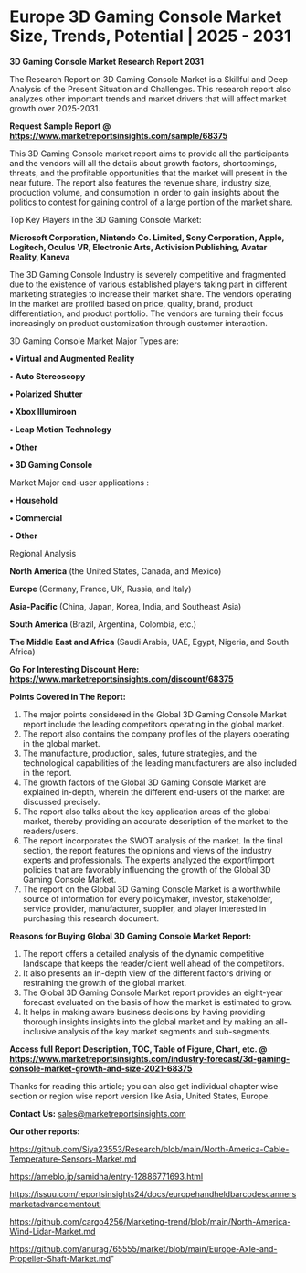   # Europe 3D Gaming Console Market Size, Trends, Potential | 2025 - 2031

<strong>3D Gaming Console Market Research Report 2031</strong>

The Research Report on 3D Gaming Console Market is a Skillful and Deep Analysis of the Present Situation and Challenges. This research report also analyzes other important trends and market drivers that will affect market growth over 2025-2031.

<strong>Request Sample Report @ <a href=https://www.marketreportsinsights.com/sample/68375>https://www.marketreportsinsights.com/sample/68375</a></strong>

This 3D Gaming Console market report aims to provide all the participants and the vendors will all the details about growth factors, shortcomings, threats, and the profitable opportunities that the market will present in the near future. The report also features the revenue share, industry size, production volume, and consumption in order to gain insights about the politics to contest for gaining control of a large portion of the market share.

Top Key Players in the 3D Gaming Console Market:

<strong>Microsoft Corporation, Nintendo Co. Limited, Sony Corporation, Apple, Logitech, Oculus VR, Electronic Arts, Activision Publishing, Avatar Reality, Kaneva</strong>

The 3D Gaming Console Industry is severely competitive and fragmented due to the existence of various established players taking part in different marketing strategies to increase their market share. The vendors operating in the market are profiled based on price, quality, brand, product differentiation, and product portfolio. The vendors are turning their focus increasingly on product customization through customer interaction.

3D Gaming Console Market Major Types are:

<strong>• Virtual and Augmented Reality

• Auto Stereoscopy

• Polarized Shutter

• Xbox Illumiroon

• Leap Motion Technology

• Other

• 3D Gaming Console</strong>

Market Major end-user applications :

<strong>• Household

• Commercial

• Other</strong>

Regional Analysis

</u><strong><b>North America</b></strong> (the United States, Canada, and Mexico)

<strong><b>Europe </b></strong>(Germany, France, UK, Russia, and Italy)

<strong><b>Asia-Pacific</b></strong> (China, Japan, Korea, India, and Southeast Asia)

<strong><b>South America</b></strong> (Brazil, Argentina, Colombia, etc.)

<strong><b>The Middle East and Africa</b></strong> (Saudi Arabia, UAE, Egypt, Nigeria, and South Africa)

<strong>Go For Interesting Discount Here: <a href=https://www.marketreportsinsights.com/discount/68375>https://www.marketreportsinsights.com/discount/68375</a></strong>

<strong>Points Covered in The Report:</strong>
<ol>
  <li>The major points considered in the Global 3D Gaming Console Market report include the leading competitors operating in the global market.</li>
  <li>The report also contains the company profiles of the players operating in the global market.</li>
  <li>The manufacture, production, sales, future strategies, and the technological capabilities of the leading manufacturers are also included in the report.</li>
  <li>The growth factors of the Global 3D Gaming Console Market are explained in-depth, wherein the different end-users of the market are discussed precisely.</li>
  <li>The report also talks about the key application areas of the global market, thereby providing an accurate description of the market to the readers/users.</li>
  <li>The report incorporates the SWOT analysis of the market. In the final section, the report features the opinions and views of the industry experts and professionals. The experts analyzed the export/import policies that are favorably influencing the growth of the Global 3D Gaming Console Market.</li>
  <li>The report on the Global 3D Gaming Console Market is a worthwhile source of information for every policymaker, investor, stakeholder, service provider, manufacturer, supplier, and player interested in purchasing this research document.</li>
</ol>
<strong>Reasons for Buying Global 3D Gaming Console Market Report:</strong>

<ol>
  <li>The report offers a detailed analysis of the dynamic competitive landscape that keeps the reader/client well ahead of the competitors.</li>
  <li>It also presents an in-depth view of the different factors driving or restraining the growth of the global market.</li>
  <li>The Global 3D Gaming Console Market report provides an eight-year forecast evaluated on the basis of how the market is estimated to grow.</li>
  <li>It helps in making aware business decisions by having providing thorough insights insights into the global market and by making an all-inclusive analysis of the key market segments and sub-segments.</li>
</ol>
<strong>Access full Report Description, TOC, Table of Figure, Chart, etc. @ <a href=https://www.marketreportsinsights.com/industry-forecast/3d-gaming-console-market-growth-and-size-2021-68375>https://www.marketreportsinsights.com/industry-forecast/3d-gaming-console-market-growth-and-size-2021-68375</a></strong>


Thanks for reading this article; you can also get individual chapter wise section or region wise report version like Asia, United States, Europe.

<strong>Contact Us:</strong>
sales@marketreportsinsights.com

<strong>Our other reports:</strong>

<a href=https://github.com/Siya23553/Research/blob/main/North-America-Cable-Temperature-Sensors-Market.md>https://github.com/Siya23553/Research/blob/main/North-America-Cable-Temperature-Sensors-Market.md</a>

<a href=https://ameblo.jp/samidha/entry-12886771693.html>https://ameblo.jp/samidha/entry-12886771693.html</a>

<a href=https://issuu.com/reportsinsights24/docs/europehandheldbarcodescannersmarketadvancementoutl>https://issuu.com/reportsinsights24/docs/europehandheldbarcodescannersmarketadvancementoutl</a>

<a href=https://github.com/cargo4256/Marketing-trend/blob/main/North-America-Wind-Lidar-Market.md>https://github.com/cargo4256/Marketing-trend/blob/main/North-America-Wind-Lidar-Market.md</a>

<a href=https://github.com/anurag765555/market/blob/main/Europe-Axle-and-Propeller-Shaft-Market.md>https://github.com/anurag765555/market/blob/main/Europe-Axle-and-Propeller-Shaft-Market.md</a>"

